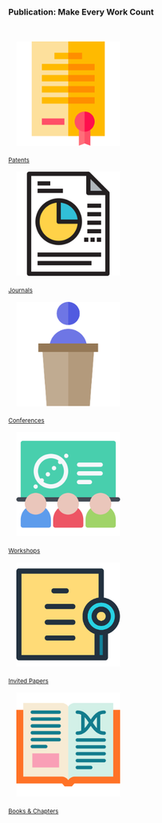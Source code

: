 <div class="block-title"><h3>Publication: Make Every Work Count</h3></div>
<br>

<div class="row row-cols-auto g-3 justify-content-center">
    <div class="col mt-3">
     <div class="card" style="width: 13rem;">
        <img src="./img/patents.svg" class="card-img-top" alt="patents" style="padding: 1rem;" title="Patents">
        <div class="card-body text-center">
            <a href="pages/patents.html" class="btn btn-primary ajax-page-load" style="font-size: .85em;">Patents</a>
        </div>
    </div>
    </div>
    <div class="col mt-3">
      <div class="card" style="width: 13rem;">
        <img src="./img/journals.svg" class="card-img-top" alt="journal" style="padding: 1rem;" title="Journals">
        <div class="card-body text-center">
            <a href="pages/journals.html" class="btn btn-primary ajax-page-load" style="font-size: .85em;">Journals</a>
        </div>
        </div>
    </div>
    <div class="col mt-3">
      <div class="card" style="width: 13rem;">
        <img src="./img/conferences.svg" class="card-img-top" alt="conferences" style="padding: 1rem;" title="Conferences">
        <div class="card-body text-center">
            <a href="pages/conferences.html" class="btn btn-primary ajax-page-load" style="font-size: .85em;">Conferences</a>
        </div>
        </div>
    </div>
    <div class="col mt-3">
     <div class="card" style="width: 13rem;">
        <img src="./img/workshops.svg" class="card-img-top" alt="workshops" style="padding: 1rem;" title="Workshops">
        <div class="card-body text-center">
            <a href="pages/workshops.html" class="btn btn-primary ajax-page-load" style="font-size: .85em;">Workshops</a>
        </div>
        </div>
    </div>
    <div class="col mt-3">
      <div class="card" style="width: 13rem;">
        <img src="./img/invited-papers.svg" class="card-img-top" alt="invited papers" style="padding: 1rem;" title="Invited Papers">
        <div class="card-body text-center">
            <a href="pages/invitedpapers.html" class="btn btn-primary ajax-page-load" style="font-size: .85em;">Invited Papers</a>
        </div>
        </div>
    </div>
    <div class="col mt-3">
      <div class="card" style="width: 13rem;">
        <img src="./img/books.svg" class="card-img-top" alt="books" style="padding: 1rem;" title="Books and Book Chapters">
        <div class="card-body text-center">
            <a href="pages/bookchapters.html" class="btn btn-primary ajax-page-load" style="font-size: .85em;">Books & Chapters</a>
        </div>
        </div>
    </div>
  </div>